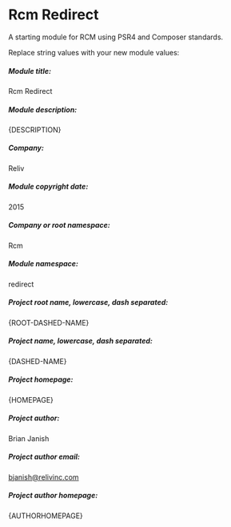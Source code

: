 Rcm Redirect
====================

A starting module for RCM using PSR4 and Composer standards.

Replace string values with your new module values:

##### Module title: #####
Rcm Redirect

##### Module description: #####
{DESCRIPTION}

##### Company:
Reliv

##### Module copyright date: #####
2015

##### Company or root namespace: #####
Rcm

##### Module namespace: #####
redirect

##### Project root name, lowercase, dash separated: #####
{ROOT-DASHED-NAME}

##### Project name, lowercase, dash separated: #####
{DASHED-NAME}

##### Project homepage: #####
{HOMEPAGE}

##### Project author: #####
Brian Janish

##### Project author email: #####
bjanish@relivinc.com

##### Project author homepage: #####
{AUTHORHOMEPAGE}
